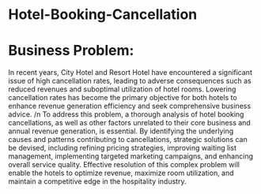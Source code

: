 # Hotel-Booking-Cancellation

# Business Problem:

In recent years, City Hotel and Resort Hotel have encountered a significant issue of high cancellation rates, leading to adverse consequences such as reduced revenues and suboptimal utilization of hotel rooms. Lowering cancellation rates has become the primary objective for both hotels to enhance revenue generation efficiency and seek comprehensive business advice. /n
To address this problem, a thorough analysis of hotel booking cancellations, as well as other factors unrelated to their core business and annual revenue generation, is essential. By identifying the underlying causes and patterns contributing to cancellations, strategic solutions can be devised, including refining pricing strategies, improving waiting list management, implementing targeted marketing campaigns, and enhancing overall service quality. Effective resolution of this complex problem will enable the hotels to optimize revenue, maximize room utilization, and maintain a competitive edge in the hospitality industry.

